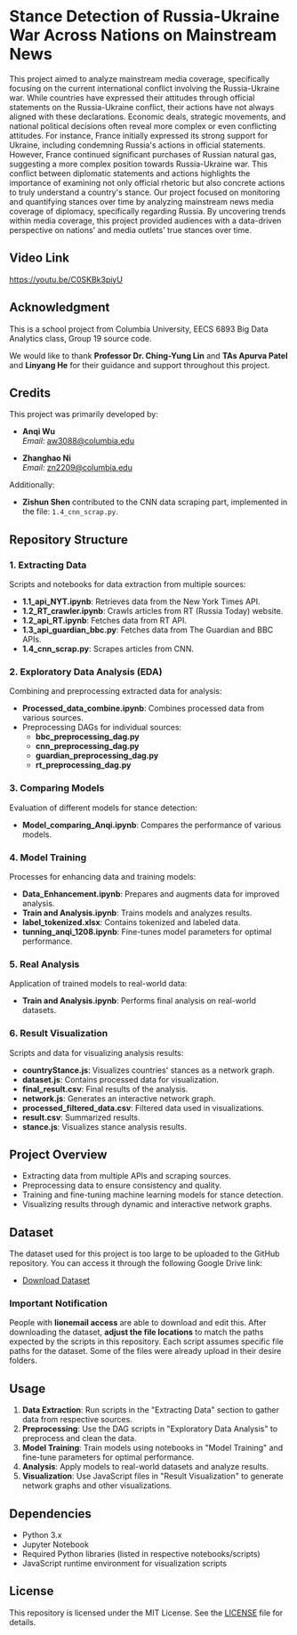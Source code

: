 # **Stance Detection of Russia-Ukraine War Across Nations on Mainstream News**

This project aimed to analyze mainstream media coverage, specifically focusing on the current international conflict involving the Russia-Ukraine war. While countries have expressed their attitudes through official statements on the Russia-Ukraine conflict, their actions have not always aligned with these declarations. Economic deals, strategic movements, and national political decisions often reveal more complex or even conflicting attitudes.
For instance, France initially expressed its strong support for Ukraine, including condemning Russia's actions in official statements. However, France continued significant purchases of Russian natural gas, suggesting a more complex position towards Russia-Ukraine war. This conflict between diplomatic statements and actions highlights the importance of examining not only official rhetoric but also concrete actions to truly understand a country's stance.
Our project focused on monitoring and quantifying stances over time by analyzing mainstream news media coverage of diplomacy, specifically regarding Russia. By uncovering trends within media coverage, this project provided audiences with a data-driven perspective on nations' and media outlets' true stances over time.


## **Video Link**
https://youtu.be/C0SKBk3piyU

## **Acknowledgment**
This is a school project from Columbia University, EECS 6893 Big Data Analytics class, Group 19 source code. 

We would like to thank **Professor Dr. Ching-Yung Lin** and **TAs Apurva Patel** and **Linyang He** for their guidance and support throughout this project.

## **Credits**
This project was primarily developed by:
- **Anqi Wu**  
  *Email*: aw3088@columbia.edu  

- **Zhanghao Ni**  
  *Email*: zn2209@columbia.edu  

Additionally:
- **Zishun Shen** contributed to the CNN data scraping part, implemented in the file: `1.4_cnn_scrap.py`.

## **Repository Structure**

### **1. Extracting Data**
Scripts and notebooks for data extraction from multiple sources:
- **1.1_api_NYT.ipynb**: Retrieves data from the New York Times API.
- **1.2_RT_crawler.ipynb**: Crawls articles from RT (Russia Today) website.
- **1.2_api_RT.ipynb**: Fetches data from RT API.
- **1.3_api_guardian_bbc.py**: Fetches data from The Guardian and BBC APIs.
- **1.4_cnn_scrap.py**: Scrapes articles from CNN.

### **2. Exploratory Data Analysis (EDA)**
Combining and preprocessing extracted data for analysis:
- **Processed_data_combine.ipynb**: Combines processed data from various sources.
- Preprocessing DAGs for individual sources:
  - **bbc_preprocessing_dag.py**
  - **cnn_preprocessing_dag.py**
  - **guardian_preprocessing_dag.py**
  - **rt_preprocessing_dag.py**

### **3. Comparing Models**
Evaluation of different models for stance detection:
- **Model_comparing_Anqi.ipynb**: Compares the performance of various models.

### **4. Model Training**
Processes for enhancing data and training models:
- **Data_Enhancement.ipynb**: Prepares and augments data for improved analysis.
- **Train and Analysis.ipynb**: Trains models and analyzes results.
- **label_tokenized.xlsx**: Contains tokenized and labeled data.
- **tunning_anqi_1208.ipynb**: Fine-tunes model parameters for optimal performance.

### **5. Real Analysis**
Application of trained models to real-world data:
- **Train and Analysis.ipynb**: Performs final analysis on real-world datasets.

### **6. Result Visualization**
Scripts and data for visualizing analysis results:
- **countryStance.js**: Visualizes countries' stances as a network graph.
- **dataset.js**: Contains processed data for visualization.
- **final_result.csv**: Final results of the analysis.
- **network.js**: Generates an interactive network graph.
- **processed_filtered_data.csv**: Filtered data used in visualizations.
- **result.csv**: Summarized results.
- **stance.js**: Visualizes stance analysis results.

## **Project Overview**
- Extracting data from multiple APIs and scraping sources.
- Preprocessing data to ensure consistency and quality.
- Training and fine-tuning machine learning models for stance detection.
- Visualizing results through dynamic and interactive network graphs.

## **Dataset**
The dataset used for this project is too large to be uploaded to the GitHub repository. You can access it through the following Google Drive link:

- [Download Dataset]([https://drive.google.com/your-dataset-link-here](https://drive.google.com/drive/folders/1NbjL30mSmH4ERoXnC32lkfyD_AgckPSD?usp=sharing))

### **Important Notification**
People with **lionemail access** are able to download and edit this.
After downloading the dataset, **adjust the file locations** to match the paths expected by the scripts in this repository. 
Each script assumes specific file paths for the dataset. Some of the files were already upload in their desire folders.

## **Usage**
1. **Data Extraction**: Run scripts in the "Extracting Data" section to gather data from respective sources.
2. **Preprocessing**: Use the DAG scripts in "Exploratory Data Analysis" to preprocess and clean the data.
3. **Model Training**: Train models using notebooks in "Model Training" and fine-tune parameters for optimal performance.
4. **Analysis**: Apply models to real-world datasets and analyze results.
5. **Visualization**: Use JavaScript files in "Result Visualization" to generate network graphs and other visualizations.

## **Dependencies**
- Python 3.x
- Jupyter Notebook
- Required Python libraries (listed in respective notebooks/scripts)
- JavaScript runtime environment for visualization scripts

## **License**
This repository is licensed under the MIT License. See the [LICENSE](LICENSE) file for details.
